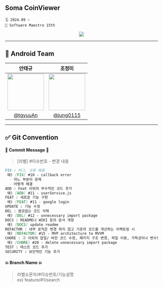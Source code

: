 ## Soma CoinViewer
```
🗓️ 2024.09 ~
🌟 Software Maestro 15th
```

<div align="center">
  <a href="https://hits.seeyoufarm.com">
    <img src="https://hits.seeyoufarm.com/api/count/incr/badge.svg?url=https%3A%2F%2Fgithub.com%2FSW-Maestro-OSS%2Fsoma-coin-viewer-android&count_bg=%2346D969&title_bg=%233F9054&icon=&icon_color=%23E7E7E7&title=CoinViewer+Android&edge_flat=false"/>
  </a>
</div>

---

## 👥 Android Team
| 안태규 | 조정미 |                                                          
| :---: | :---: |
| <img width="120px" src="https://avatars.githubusercontent.com/u/116813010?v=4" /> | <img width="120px" src="https://avatars.githubusercontent.com/u/76805879?v=4" /> |
|   [@tgyuuAn](https://github.com/tgyuuAn)   |    [@jung0115](https://github.com/jung0115)  |

---

## ✅ Git Convention
#### 🌱 Commit Message 🌱
> [라벨] #이슈번호 - 변경 내용

```markdown
FIX : 버그, 오류 해결
 예) [FIX] #10 - callback error
  - 어느 부분이 문제 
  - 어떻게 해결
ADD : Feat 이외의 부수적인 코드 추가
 예) [ADD] #11 - userService.js
FEAT : 새로운 기능 구현
 예) [FEAT] #11 - google login
UPDATE : 기능 수정
DEL : 쓸모없는 코드 삭제
 예) [DEL] #12 - unnecessary import package
DOCS : README나 WIKI 등의 문서 개정
 예) [DOCS] update readme
REFACTOR : 내부 로직은 변경 하지 않고 기존의 코드를 개선하는 리팩토링 시
 예) [REFACTOR] #15 - MVP architecture to MVVM
CHORE : 그 이외의 잡일/ 버전 코드 수정, 패키지 구조 변경, 파일 이동, 가독성이나 변수명, reformat 등
 예) [CHORE] #20 - delete unnecessary import package
TEST : 테스트 코드 추가
SECURITY : 보안적인 기능 추가
```


#### 💥 Branch Name 💥 
> 라벨소문자/#이슈번호/기능설명  
> ex) feature/#1/search
